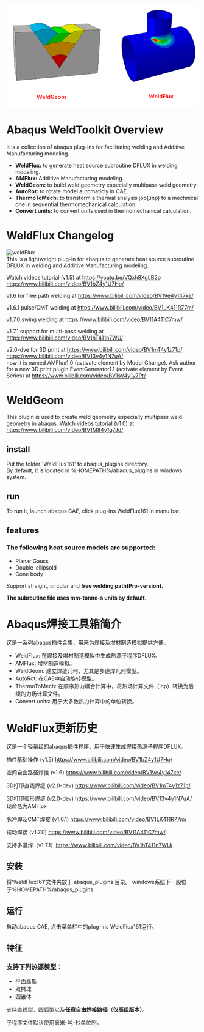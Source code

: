 ![arc](https://github.com/cheneyjin/welding_dflux_subroutine/blob/main/vs.png)
# Abaqus WeldToolkit Overview
It is a collection of abaqus plug-ins for facilitating welding and Additive Manufacturing modeling.
- **WeldFlux:** to generate heat source subroutine DFLUX in welding modeling.
- **AMFlux:** Additive Manufacturing modeling.
- **WeldGeom:** to build weld geometry especially multipass weld geometry.
- **AutoRot:** to rotate model automaticly in CAE.
- **ThermoToMech:** to transform a thermal analysis job(.inp) to a mechnical one in sequential thermomechanical calculation.
- **Convert units:** to convert units used in thermomechanical calculation.

# WeldFlux Changelog
![weldFlux](https://img.shields.io/badge/cheneyjin-weldFlux1.6.1-brightgreen)  
This is a lightweight plug-in for abaqus to generate heat source subroutine DFLUX in welding and Additive Manufacturing modeling.

Watch videos tutorial (v1.5) at https://youtu.be/VQxh8XgLB2o https://www.bilibili.com/video/BV1bZ4y1U7Ho/

v1.6 for free path welding at https://www.bilibili.com/video/BV1Ve4y147ke/

v1.6.1 pulse/CMT welding at https://www.bilibili.com/video/BV1LK411R77m/

v1.7.0 swing welding at https://www.bilibili.com/video/BV11A411C7mw/

v1.7.1 support for multi-pass welding at https://www.bilibili.com/video/BV1hT411n7WU/

v2.0-dve for 3D print at https://www.bilibili.com/video/BV1mT4y1z71p/    https://www.bilibili.com/video/BV13v4y1N7uA/    
now it is named AMFlux1.0 (avtivate element by Model Change). 
Ask author for a new 3D print plugin EventGenerator1.1 (activate element by Event Series) at https://www.bilibili.com/video/BV1sV4y1y7Pt/

# WeldGeom
This plugin is used to create weld geometry especially multipass weld geometry in abaqus.
Watch videos tutorial (v1.0) at https://www.bilibili.com/video/BV1M84y1g7Jd/

## install
Put the folder 'WeldFlux161' to abaqus_plugins directory.  
By default, it is located in %HOMEPATH%/abaqus_plugins in windows system.
## run
To run it, launch abaqus CAE, click plug-ins WeldFlux161 in manu bar.
## features
### The following heat source models are supported:
-  Planar Gauss
-  Double-ellipsoid
-  Cone body 

Support straight, circular and **free welding path(Pro-version).**

**The subroutine file uses mm-tonne-s units by default.**

# Abaqus焊接工具箱简介
这是一系列abaqus插件合集，用来为焊接及增材制造模拟提供方便。
- WeldFlux: 在焊接及增材制造模拟中生成热源子程序DFLUX。
- AMFlux: 增材制造模拟。
- WeldGeom: 建立焊缝几何，尤其是多道焊几何模型。
- AutoRot: 在CAE中自动旋转模型。
- ThermoToMech: 在顺序热力耦合计算中，将热场计算文件（inp）转换为后续的力场计算文件。
- Convert units: 用于大多数热力计算中的单位转换。

# WeldFlux更新历史
这是一个轻量级的abaqus插件程序，用于快速生成焊接热源子程序DFLUX。

插件基础操作 (v1.5) https://www.bilibili.com/video/BV1bZ4y1U7Ho/ 

空间自由路径焊接 (v1.6) https://www.bilibili.com/video/BV1Ve4y147ke/

3D打印直线焊缝  (v2.0-dev) https://www.bilibili.com/video/BV1mT4y1z71p/

3D打印弧形焊缝 (v2.0-dev) https://www.bilibili.com/video/BV13v4y1N7uA/    
现命名为AMFlux

脉冲焊及CMT焊接 (v1.6.1) https://www.bilibili.com/video/BV1LK411R77m/

摆动焊接 (v1.7.0) https://www.bilibili.com/video/BV11A411C7mw/

支持多道焊（v1.7.1）https://www.bilibili.com/video/BV1hT411n7WU/


## 安装
将'WeldFlux161'文件夹放于 abaqus_plugins 目录。
windows系统下一般位于%HOMEPATH%/abaqus_plugins
## 运行
启动abaqus CAE, 点击菜单栏中的plug-ins WeldFlux161运行。
## 特征
### 支持下列热源模型：
-  平面高斯
-  双椭球
-  圆锥体

支持直线型、圆弧型以及**任意自由焊接路径（仅高级版本）**。

子程序文件默认使用毫米-吨-秒单位制。
